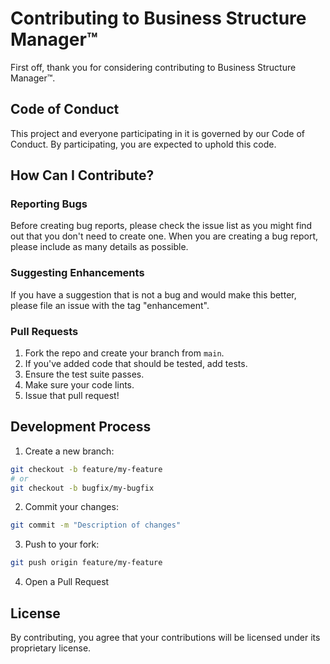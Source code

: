 # Contributing to Business Structure Manager™

First off, thank you for considering contributing to Business Structure Manager™. 

## Code of Conduct

This project and everyone participating in it is governed by our Code of Conduct. By participating, you are expected to uphold this code.

## How Can I Contribute?

### Reporting Bugs

Before creating bug reports, please check the issue list as you might find out that you don't need to create one. When you are creating a bug report, please include as many details as possible.

### Suggesting Enhancements

If you have a suggestion that is not a bug and would make this better, please file an issue with the tag "enhancement".

### Pull Requests

1. Fork the repo and create your branch from `main`.
2. If you've added code that should be tested, add tests.
3. Ensure the test suite passes.
4. Make sure your code lints.
5. Issue that pull request!

## Development Process

1. Create a new branch:
```bash
git checkout -b feature/my-feature
# or
git checkout -b bugfix/my-bugfix
```

2. Commit your changes:
```bash
git commit -m "Description of changes"
```

3. Push to your fork:
```bash
git push origin feature/my-feature
```

4. Open a Pull Request

## License

By contributing, you agree that your contributions will be licensed under its proprietary license. 